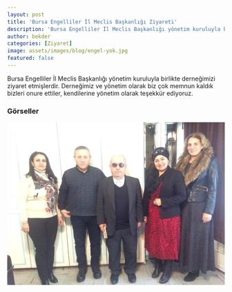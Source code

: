 ```yaml
---
layout: post
title: 'Bursa Engelliler İl Meclis Başkanlığı Ziyareti'
description: 'Bursa Engelliler İl Meclis Başkanlığı yönetim kuruluyla birlikte derneğimizi ziyaret etmişlerdir.'
author: bekder
categories: [Ziyaret]
image: assets/images/blog/engel-yok.jpg
featured: false
---
```


Bursa Engelliler İl Meclis Başkanlığı yönetim kuruluyla birlikte derneğimizi ziyaret etmişlerdir. Derneğimiz ve yönetim olarak biz çok memnun kaldık bizleri onure ettiler, kendilerine yönetim olarak teşekkür ediyoruz.

### Görseller

<a href="/assets/images/blog/bursa-engelliler-il-meclisi-ziyareti-1.jpg" data-lightbox="bursa-engelliler-il-meclisi-ziyareti" data-title="Bursa Engelliler İl Meclis Başkanlığı Ziyareti">
    <img src="/assets/images/blog/bursa-engelliler-il-meclisi-ziyareti-1.jpg" alt="Bursa Engelliler İl Meclis Başkanlığı Ziyareti" />
</a>
